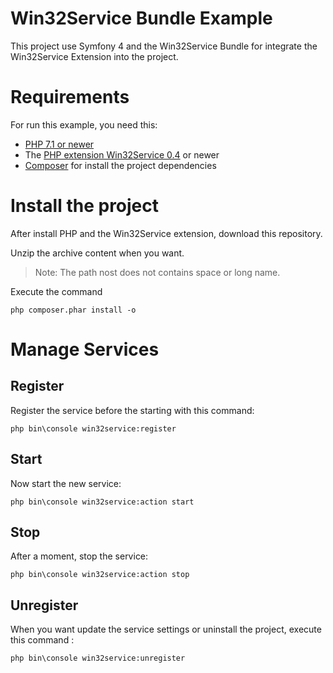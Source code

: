 Win32Service Bundle Example
===========================

This project use Symfony 4 and the Win32Service Bundle for integrate the Win32Service Extension into the project.

# Requirements

For run this example, you need this:

* [PHP 7.1 or newer](http://windows.php.net)
* The [PHP extension Win32Service 0.4](http://pecl.php.net/package/win32service) or newer
* [Composer](https://getcomposer.org) for install the project dependencies


# Install the project

After install PHP and the Win32Service extension, download this repository.

Unzip the archive content when you want.

> Note: The path nost does not contains space or long name.

Execute the command

```
php composer.phar install -o
```

# Manage Services

## Register

Register the service before the starting with this command:

```
php bin\console win32service:register
```


## Start

Now start the new service:

```
php bin\console win32service:action start
```


## Stop

After a moment, stop the service:

```
php bin\console win32service:action stop
```



## Unregister

When you want update the service settings or uninstall the project, execute this command :

```
php bin\console win32service:unregister
```

